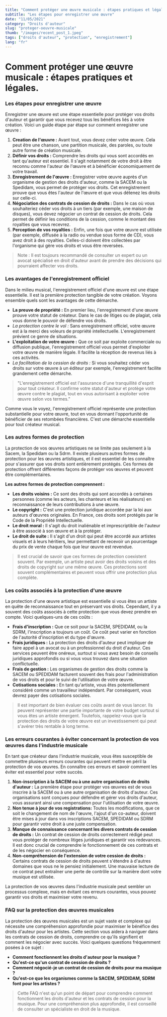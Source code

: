 ```yaml
---
title: "Comment protéger une œuvre musicale : étapes pratiques et légales"
subtitle: "Les étapes pour enregistrer une œuvre"
date: "11/05/2021"
category: "Droits d'auteur"
slug: "proteger-oeuvre-musicale"
thumb: "/images/recent_post_1.jpeg"
tags: ["droits d'auteur", "protection", "enregistrement"]
lang: "fr"
---
```


# Comment protéger une œuvre musicale : étapes pratiques et légales.

### Les étapes pour enregistrer une œuvre

Enregistrer une œuvre est une étape essentielle pour protéger vos droits d'auteur et garantir que vous recevez tous les bénéfices liés à votre création. Voici un guide étape par étape sur comment enregistrer une œuvre :

1. **Creation de l'œuvre :** Avant tout, vous devez créer votre œuvre. Cela peut être une chanson, une partition musicale, des paroles, ou toute autre forme de création musicale.
2. **Définir vos droits :** Comprendre les droits qui vous sont accordés en tant qu'auteur est essentiel. Il s'agit notamment de votre droit à être reconnu comme l'auteur de l'œuvre et à bénéficier économiquement de votre travail.
3. **Enregistrement de l'œuvre :** Enregistrer votre œuvre auprès d'un organisme de gestion des droits d'auteur, comme la SACEM ou la Spedidam, vous permet de protéger vos droits. Cet enregistrement prouve que vous êtes l'auteur de l'œuvre et que vous détenez les droits sur celle-ci.
4. **Négociation des contrats de cession de droits :** Dans le cas où vous souhaiteriez céder vos droits à un tiers (par exemple, une maison de disques), vous devez négocier un contrat de cession de droits. Cela permet de définir les conditions de la cession, comme le montant des royalties que vous recevrez.
5. **Perception de vos royalties :** Enfin, une fois que votre œuvre est utilisée (par exemple, diffusée à la radio ou vendue sous forme de CD), vous avez droit à des royalties. Celles-ci doivent être collectées par l'organisme qui gère vos droits et vous être reversées.

> Note : Il est toujours recommandé de consulter un expert ou un avocat spécialisé en droit d'auteur avant de prendre des décisions qui pourraient affecter vos droits.

### Les avantages de l'enregistrement officiel

Dans le milieu musical, l'enregistrement officiel d'une œuvre est une étape essentielle. Il est la première protection tangible de votre création. Voyons ensemble quels sont les avantages de cette démarche.

-   **La preuve de propriété :** En premier lieu, l'enregistrement d'une œuvre prouve votre statut de créateur. Dans le cas de litiges ou de plagiat, cela vous donne le pouvoir de défendre vos droits.
-   _La protection contre le vol :_ Sans enregistrement officiel, votre œuvre est à la merci des voleurs de propriété intellectuelle. L'enregistrement prévient ce genre de situations.
-   **L'exploitation de votre œuvre :** Que ce soit par exploite commerciale ou diffusion publique, l'enregistrement officiel vous permet d'exploiter votre œuvre de manière légale. Il facilite la réception de revenus liés à ces activités.
-   _La facilitation de la cession de droits :_ Si vous souhaitez céder vos droits sur votre œuvre à un éditeur par exemple, l'enregistrement facilite grandement cette démarche.

> "L'enregistrement officiel est l'assurance d'une tranquillité d'esprit pour tout créateur. Il confirme votre statut d'auteur et protège votre œuvre contre le plagiat, tout en vous autorisant à exploiter votre œuvre selon vos termes."

Comme vous le voyez, l'enregistrement officiel représente une protection substantielle pour votre œuvre, tout en vous donnant l'opportunité de bénéficier de ses retombées financières. C'est une démarche essentielle pour tout créateur musical.

### Les autres formes de protection

La protection de vos œuvres artistiques ne se limite pas seulement à la Sacem, la Spedidam ou la Sdrm. Il existe plusieurs autres formes de protection pour les œuvres artistiques, et il est essentiel de les connaître pour s'assurer que vos droits sont entièrement protégés. Ces formes de protection offrent différentes façons de protéger vos œuvres et peuvent être complémentaires.

**Les autres formes de protection comprennent :**

-   **Les droits voisins :** Ce sont des droits qui sont accordés à certaines personnes (comme les acteurs, les chanteurs et les réalisateurs) en reconnaissance de leurs contributions à une œuvre.
-   **Le copyright :** C'est une protection juridique accordée par la loi aux auteurs d'œuvres originales. En France, ces droits sont protégés par le Code de la Propriété Intellectuelle.
-   **Le droit moral :** Il s'agit du droit inaliénable et imprescriptible de l'auteur à être associé à son œuvre et à la protéger.
-   **Le droit de suite :** Il s'agit d'un droit qui peut être accordé aux artistes visuels et à leurs héritiers, leur permettant de recevoir un pourcentage du prix de vente chaque fois que leur œuvre est revendue.

> Il est crucial de savoir que ces formes de protection coexistent souvent. Par exemple, un artiste peut avoir des droits voisins et des droits de copyright sur une même œuvre. Ces protections sont souvent complémentaires et peuvent vous offrir une protection plus complète.

### Les coûts associés à la protection d'une œuvre

La protection d'une œuvre artistique est essentielle si vous êtes un artiste en quête de reconnaissance tout en préservant vos droits. Cependant, il y a souvent des coûts associés à cette protection que vous devez prendre en compte. Voici quelques-uns de ces coûts :

-   **Frais d'inscription :** Que ce soit pour la SACEM, SPEDIDAM, ou la SDRM, l'inscription a toujours un coût. Ce coût peut varier en fonction de l'autorité d'inscription et du type d'œuvre.
-   **Frais juridiques :** La protection des droits d'auteur peut impliquer de faire appel à un avocat ou à un professionnel du droit d'auteur. Ces services peuvent être onéreux, surtout si vous avez besoin de conseils juridiques approfondis ou si vous vous trouvez dans une situation conflictuelle.
-   **Frais de gestion :** Les organismes de gestion des droits comme la SACEM ou SPEDIDAM facturent souvent des frais pour l'administration de vos droits et pour le suivi de l'utilisation de votre œuvre.
-   **Cotisations sociales :** En tant qu'artiste, vous êtes potentiellement considéré comme un travailleur indépendant. Par conséquent, vous devrez payer des cotisations sociales.

> Il est important de bien évaluer ces coûts avant de vous lancer. Ils peuvent représenter une partie importante de votre budget surtout si vous êtes un artiste émergent. Toutefois, rappelez-vous que la protection des droits de votre œuvre est un investissement qui peut s'avérer très rentable à long terme.

### Les erreurs courantes à éviter concernant la protection de vos œuvres dans l'industrie musicale

En tant que créateur dans l'industrie musicale, vous êtes susceptible de commettre plusieurs erreurs courantes qui peuvent mettre en péril la protection de vos œuvres. En connaître ces erreurs et savoir comment les éviter est essentiel pour votre succès.

1. **Non-inscription à la SACEM ou à une autre organisation de droits d'auteur :** La première étape pour protéger vos œuvres est de vous inscrire à la SACEM ou à une autre organisation de droits d'auteur. Ces organisations sont conçues pour défendre et gérer vos droits d'auteur, vous assurant ainsi une compensation pour l'utilisation de votre œuvre.
2. **Non tenue à jour de vos registrations:** Toutes les modifications, que ce soit le changement de nom de l'œuvre, l'ajout d'un co-auteur, doivent être mises à jour dans vos inscriptions SACEM, SPEDIDAM ou SDRM pour garantir votre droit à une juste compensation.
3. **Manque de connaissance concernant les divers contrats de cession de droits :** Un contrat de cession de droits correctement rédigé peut vous protéger de nombreux litiges juridiques et garantir vos redevances. Il est donc crucial de comprendre le fonctionnement de ces contrats et de les négocier en conséquence.
4. **Non-compréhension de l'extension de votre cession de droits :** Certains contrats de cession de droits peuvent s'étendre à d'autres domaines que vous ne le pensiez initialement. Une mauvaise lecture de ce contrat peut entraîner une perte de contrôle sur la manière dont votre musique est utilisée.

La protection de vos œuvres dans l'industrie musicale peut sembler un processus complexe, mais en évitant ces erreurs courantes, vous pouvez garantir vos droits et maximiser votre revenu.

### FAQ sur la protection des œuvres musicales

La protection des œuvres musicales est un sujet vaste et complexe qui nécessite une compréhension approfondie pour maximiser le bénéfice des droits d'auteur pour les artistes. Cette section vous aidera à naviguer dans les contrats de cession de droits, comprendre ce qu'ils signifient et comment les négocier avec succès. Voici quelques questions fréquemment posées à ce sujet :

-   **Comment fonctionnent les droits d'auteur pour la musique ?**
-   **Qu'est-ce qu'un contrat de cession de droits ?**
-   **Comment négocié-je un contrat de cession de droits pour ma musique ?**
-   **Qu'est-ce que les organismes comme la SACEM, SPEDIDAM, SDRM font pour les artistes ?**

> Cette FAQ n'est qu'un point de départ pour comprendre comment fonctionnent les droits d'auteur et les contrats de cession pour la musique. Pour une compréhension plus approfondie, il est conseillé de consulter un spécialiste en droit de la musique.
